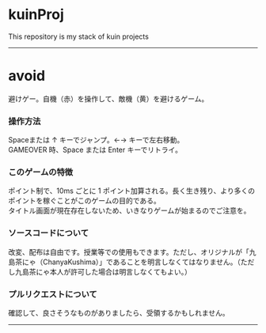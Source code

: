 # kuinProj
This repository is my stack of kuin projects

---
# avoid
避けゲー。自機（赤）を操作して、敵機（黄）を避けるゲーム。

### 操作方法
Spaceまたは ↑ キーでジャンプ。←→ キーで左右移動。  
GAMEOVER 時、Space または Enter キーでリトライ。
### このゲームの特徴
ポイント制で、10ms ごとに 1 ポイント加算される。長く生き残り、より多くのポイントを稼ぐことがこのゲームの目的である。  
タイトル画面が現在存在しないため、いきなりゲームが始まるのでご注意を。
### ソースコードについて
改変、配布は自由です。授業等での使用もできます。ただし、オリジナルが「九島茶にゃ（ChanyaKushima）」であることを明言しなくてはなりません。（ただし九島茶にゃ本人が許可した場合は明言しなくてもよい。）
### プルリクエストについて
確認して、良さそうなものがありましたら、受領するかもしれません。

---
